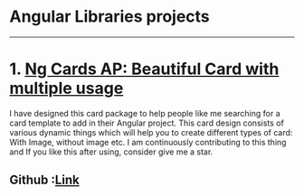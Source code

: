 # Angular Libraries projects
------------------------------------

# 1. [Ng Cards AP: Beautiful Card with multiple usage](https://www.npmjs.com/package/ng-cards-ap)
I have designed this card package to help people like me searching for a card template to add in their Angular project. This card design consists of various dynamic things which will help you to create different types of card: With Image, without image etc. I am continuously contributing to this thing and If you like this after using, consider give me a star.
## Github :[Link](https://github.com/Ananta580/npm-libraries/tree/master/projects/ng-card)

